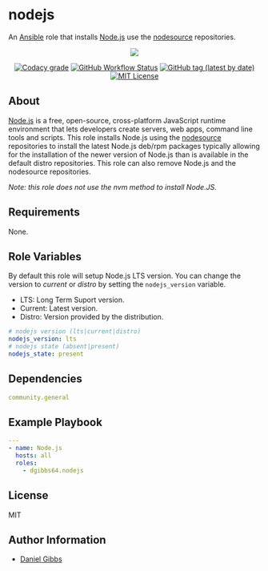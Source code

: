 # nodejs

An [Ansible](https://www.ansible.com) role that installs [Node.js](https://nodejs.org) use the [nodesource](https://github.com/nodesource/distributions) repositories.

<p align="center">
  <img src="https://github.com/dgibbs64/ansible-role-nodejs/assets/4478206/ed4af0e0-f0c2-4329-b667-3d392c62582a">
<br>
</p>
<p align="center">
<a href="https://app.codacy.com/gh/dgibbs64/ansible-role-nodejs"><img src="https://img.shields.io/codacy/grade/1a892d499efd4dabb73beffa8d64ed01?logo=codacy&style=flat-square" alt="Codacy grade"></a>
<a href="https://github.com/dgibbs64/ansible-role-nodejs/actions/workflows/molecule.yml"><img alt="GitHub Workflow Status" src="https://img.shields.io/github/actions/workflow/status/dgibbs64/ansible-role-nodejs/molecule.yml?label=molecule&logo=ansible&style=flat-square"></a>
<a href="https://galaxy.ansible.com/dgibbs64/nodejs"><img alt="GitHub tag (latest by date)" src="https://img.shields.io/github/v/tag/dgibbs64/ansible-role-nodejs?color=EE0000&label=release&logo=ansible&style=flat-square"></a>
<a href="https://github.com/dgibbs64/ansible-role-nodejs/blob/main/LICENSE.md"><img src="https://img.shields.io/github/license/gameservermanagers/docker-steamcmd?style=flat-square" alt="MIT License"></a>
</p>

## About

[Node.js](https://nodejs.org) is a free, open-source, cross-platform JavaScript runtime environment that lets developers create servers, web apps, command line tools and scripts. This role installs Node.js using the [nodesource](https://github.com/nodesource/distributions) repositories to install the latest Node.js deb/rpm packages typically allowing for the installation of the newer version of Node.js than is available in the default distro repositories. This role can also remove Node.js and the nodesource repositories.

_Note: this role does not use the nvm method to install Node.JS._

## Requirements

None.

## Role Variables

By default this role will setup Node.js LTS version. You can change the version to _current_ or _distro_ by setting the `nodejs_version` variable.

- LTS: Long Term Suport version.
- Current: Latest version.
- Distro: Version provided by the distribution.

```yaml
# nodejs version (lts|current|distro)
nodejs_version: lts
# nodejs state (absent|present)
nodejs_state: present
```

## Dependencies

```yaml
community.general
```

## Example Playbook

```yaml
---
- name: Node.js
  hosts: all
  roles:
    - dgibbs64.nodejs
```

## License

MIT

## Author Information

- [Daniel Gibbs](https://danielgibbs.co.uk)
